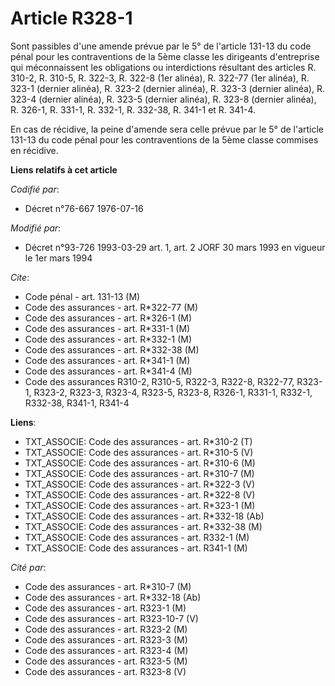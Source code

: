 # Article R328-1

Sont passibles d'une amende prévue par le 5° de l'article 131-13 du code pénal pour les contraventions de la 5ème classe les
dirigeants d'entreprise qui méconnaissent les obligations ou interdictions résultant des articles R. 310-2, R. 310-5, R.
322-3, R. 322-8 (1er alinéa), R. 322-77 (1er alinéa), R. 323-1 (dernier alinéa), R. 323-2 (dernier alinéa), R. 323-3 (dernier
alinéa), R. 323-4 (dernier alinéa), R. 323-5 (dernier alinéa), R. 323-8 (dernier alinéa), R. 326-1, R. 331-1, R. 332-1, R.
332-38, R. 341-1 et R. 341-4.

En cas de récidive, la peine d'amende sera celle prévue par le 5° de l'article 131-13 du code pénal pour les contraventions
de la 5ème classe commises en récidive.

**Liens relatifs à cet article**

_Codifié par_:

  - Décret n°76-667 1976-07-16

_Modifié par_:

  - Décret n°93-726 1993-03-29 art. 1, art. 2 JORF 30 mars 1993 en vigueur le 1er mars 1994

_Cite_:

  - Code pénal - art. 131-13 (M)
  - Code des assurances - art. R*322-77 (M)
  - Code des assurances - art. R*326-1 (M)
  - Code des assurances - art. R*331-1 (M)
  - Code des assurances - art. R*332-1 (M)
  - Code des assurances - art. R*332-38 (M)
  - Code des assurances - art. R*341-1 (M)
  - Code des assurances - art. R*341-4 (M)
  - Code des assurances R310-2, R310-5, R322-3, R322-8, R322-77, R323-1, R323-2, R323-3, R323-4, R323-5, R323-8, R326-1, R331-1, R332-1, R332-38, R341-1, R341-4

**Liens**:

  - TXT_ASSOCIE: Code des assurances - art. R*310-2 (T)
  - TXT_ASSOCIE: Code des assurances - art. R*310-5 (V)
  - TXT_ASSOCIE: Code des assurances - art. R*310-6 (M)
  - TXT_ASSOCIE: Code des assurances - art. R*310-7 (M)
  - TXT_ASSOCIE: Code des assurances - art. R*322-3 (V)
  - TXT_ASSOCIE: Code des assurances - art. R*322-8 (V)
  - TXT_ASSOCIE: Code des assurances - art. R*323-1 (M)
  - TXT_ASSOCIE: Code des assurances - art. R*332-18 (Ab)
  - TXT_ASSOCIE: Code des assurances - art. R*332-38 (M)
  - TXT_ASSOCIE: Code des assurances - art. R332-1 (M)
  - TXT_ASSOCIE: Code des assurances - art. R341-1 (M)

_Cité par_:

  - Code des assurances - art. R*310-7 (M)
  - Code des assurances - art. R*332-18 (Ab)
  - Code des assurances - art. R323-1 (M)
  - Code des assurances - art. R323-10-7 (V)
  - Code des assurances - art. R323-2 (M)
  - Code des assurances - art. R323-3 (M)
  - Code des assurances - art. R323-4 (M)
  - Code des assurances - art. R323-5 (M)
  - Code des assurances - art. R323-8 (V)
